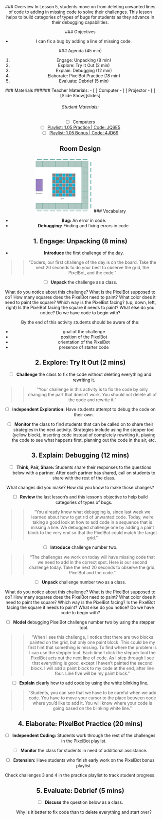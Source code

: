 <header class='header' title='Bug Catchers' subtitle='Lesson 05'/>

<notable>
<iconp src='/icons/activity.png'>### Overview</iconp>
In Lesson 5, students move on from deleting unwanted lines of code to adding in missing code to solve their challenges. This lesson helps to build categories of types of bugs for students as they advance in their debugging capabilities.

<iconp src='/icons/objectives.png'>### Objectives</iconp>
- I can fix a bug by adding a line of missing code.

<iconp src='/icons/agenda.png'>### Agenda (45 min)</iconp>
1. Engage: Unpacking (8 min)
1. Explore: Try It Out (2 min)
1. Explain: Debugging (12 min)
1. Elaborate: PixelBot Practice (18 min)
1. Evaluate: Debrief (5 min)

<note>
<iconp src='/icons/materials.png'>### Materials</iconp>
###### Teacher Materials:
- [ ] Computer
- [ ] Projector
- [ ] [Slide Show][slides]

###### Student Materials:
- [ ] Computers
- [ ] [Playlist: 1.05 Practice | Code: JQ6E5][practice]
- [ ] [Playlist: 1.05 Bonus | Code: 4JD69][extension]
</note>

## Room Design
![room](/images/layout-grid.png)
<note>
<iconp src='/icons/vocab.png'>### Vocabulary</iconp>
- **Bug:** An error in code.
- **Debugging:** Finding and fixing errors in code.
</note>

<pagebreak/>

## 1. Engage: Unpacking (8 mins)
- **Introduce** the first challenge of the day.
>>“Coders, our first challenge of the day is on the board. Take the next 20 seconds to do your best to observe the grid, the PixelBot, and the code.”

- [ ] **Unpack** the challenge as a class.

<iconp type='question'>What do you notice about this challenge?</iconp>
  <iconp type='question'>What is the PixelBot supposed to do?</iconp>
  <iconp type='question'>How many squares does the PixelBot need to paint?</iconp>
  <iconp type='question'>What color does it need to paint the square?</iconp>
  <iconp type='question'>Which way is the PixelBot facing? (up, down, left, right)</iconp>
  <iconp type='question'>Is the PixelBot facing the square it needs to paint?</iconp>
  <iconp type='question'>What else do you notice?</iconp>
  <iconp type='question'>Do we have code to begin with?</iconp>

<note type='tip'>By the end of this activity students should be aware of the:
  - goal of the challenge
  - position of the PixelBot
  - orientation of the PixelBot
  - presence of starter code</note>

## 2. Explore: Try It Out (2 mins)
- [ ] **Challenge** the class to fix the code without deleting everything and rewriting it.
>>“Your challenge in this activity is to fix the code by only changing the part that doesn’t work. You should not delete all of the code and rewrite it.”

- [ ] **Independent Exploration:** Have students attempt to debug the code on their own.

- [ ] **Monitor** the class to find students that can be called on to share their strategies in the next activity. Strategies include using the stepper tool (yellow block), inserting code instead of completely rewriting it, playing the code to see what happens first, planning out the code in the air, etc.

## 3. Explain: Debugging (12 mins)
- [ ] **Think, Pair, Share:** Students share their responses to the questions below with a partner. After each partner has shared, call on students to share with the rest of the class.

<iconp type='question'>What changes did you make?</iconp>
<iconp type='question'>How did you know to make those changes?</iconp>

- [ ] **Review** the last lesson’s and this lesson’s objective to help build categories of types of bugs.
>>“You already know what debugging is, since last week we learned about how to get rid of unwanted code. Today, we’re taking a good look at how to add code in a sequence that is missing a line. We debugged challenge one by adding a paint block to the very end so that the PixelBot could match the target grid.”

- [ ] **Introduce** challenge number two.
>>“The challenges we work on today will have missing code that we need to add in the correct spot. Here is our second challenge today. Take the next 20 seconds to observe the grid, PixelBot and the code.”

- [ ] **Unpack** challenge number two as a class.

<iconp type='question'>What do you notice about this challenge?</iconp>
  <iconp type='question'>What is the PixelBot supposed to do?</iconp>
  <iconp type='question'>How many squares does the PixelBot need to paint?</iconp>
  <iconp type='question'>What color does it need to paint the square?</iconp>
  <iconp type='question'>Which way is the PixelBot facing?</iconp>
  <iconp type='question'>Is the PixelBot facing the square it needs to paint?</iconp>
  <iconp type='question'>What else do you notice?</iconp>
  <iconp type='question'>Do we have code to begin with?</iconp>

- [ ] **Model** debugging PixelBot challenge number two by using the stepper tool.
>>“When I see this challenge, I notice that there are two blocks painted on the grid, but only one paint block. This could be my first hint that something is missing. To find where the problem is I can use the stepper tool. Each time I click the stepper tool the PixelBot acts out the next line of code. As I step through I see that everything is good, except I haven’t painted the second block. I will add a paint block to my code at the end, after line four. Line five will be my paint block.”

- [ ] **Explain** clearly how to add code by using the white blinking line.
>>“Students, you can see that we have to be careful when we add code. You have to move your cursor to the place between code where you’d like to add it. You will know where your code is going based on the blinking white line.”

## 4. Elaborate: PixelBot Practice (20 mins)
- [ ] **Independent Coding:** Students work through the rest of the challenges in the PixelBot playlist.

- [ ] **Monitor** the class for students in need of additional assistance.

- [ ] **Extension:** Have students who finish early work on the PixelBot bonus playlist.

<note type='tip'>Check challenges 3 and 4 in the practice playlist to track student progress.</note>

## 5. Evaluate: Debrief (5 mins)
- [ ] **Discuss** the question below as a class.

  <iconp type='question'>Why is it better to fix code than to delete everything and start over?</iconp>

</notable>

[slides]: https://drive.google.com/open?id=1wc8G_kQAnjwilvbZUNbtmISOMsjxr9N6gNtesRXi7Hs
[practice]:http://www.pixelbots.io/Q5EXW
[extension]: http://www.pixelbots.io/P442H
